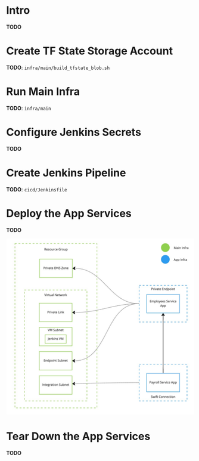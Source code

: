 # Intro

**TODO**

# Create TF State Storage Account

**TODO**: `infra/main/build_tfstate_blob.sh`

# Run Main Infra

**TODO**: `infra/main`

# Configure Jenkins Secrets

**TODO**

# Create Jenkins Pipeline

**TODO**: `cicd/Jenkinsfile`

# Deploy the App Services

**TODO**

![Azure Infra](docs/infra.jpg)

# Tear Down the App Services

**TODO**
